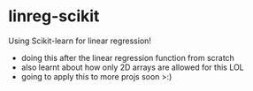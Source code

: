 # linreg-scikit
Using Scikit-learn for linear regression!
- doing this after the linear regression function from scratch
- also learnt about how only 2D arrays are allowed for this LOL
- going to apply this to more projs soon >:)
